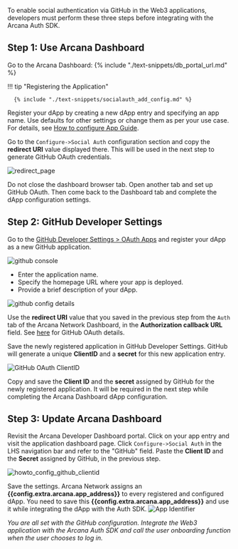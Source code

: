 To enable social authentication via GitHub in the Web3 applications, developers must perform these three steps before integrating with the Arcana Auth SDK.

## Step 1: Use Arcana Dashboard

Go to the Arcana Dashboard: {% include "./text-snippets/db_portal_url.md" %}

!!! tip "Registering the Application"
          
      {% include "./text-snippets/socialauth_add_config.md" %}
  
Register your dApp by creating a new dApp entry and specifying an app name. Use defaults for other settings or change them as per your use case. For details, see [How to configure App Guide]({{page.meta.arcana.root_rel_path}}/howto/config_dapp.md).

Go to the `Configure->Social Auth` configuration section and copy the **redirect URI** value displayed there.   This will be used in the next step to generate GitHub OAuth credentials.

![redirect_page](/img/an_dApp_config_redirect_uri.png)

Do not close the dashboard browser tab. Open another tab and set up GitHub OAuth. Then come back to the Dashboard tab and complete the dApp configuration settings.

## Step 2: GitHub Developer Settings

Go to the [GitHub Developer Settings > OAuth Apps](https://github.com/settings/applications/new) and register your dApp as a new GitHub application. 

![github console](/img/an_dApp_github_dev_console.png)

- Enter the application name.
- Specify the homepage URL where your app is deployed.
- Provide a brief description of your dApp. 

![github config details](/img/an_dApp_github_dev_console_config_details.png)

Use the **redirect URI** value that you saved in the previous step from the `Auth` tab of the Arcana Network Dashboard, in the **Authorization callback URL** field. See [here](https://docs.github.com/en/developers/apps/building-oauth-apps/authorizing-oauth-apps) for GitHub OAuth details.

Save the newly registered application in GitHub Developer Settings. GitHub will generate a unique **ClientID** and a **secret** for this new application entry.

![GitHub OAuth ClientID](/img/an_dApp_github_clientID.png)

Copy and save the **Client ID** and the **secret** assigned by GitHub for the newly registered application. It will be required in the next step while completing the Arcana Dashboard dApp configuration.

## Step 3: Update Arcana Dashboard

Revisit the Arcana Developer Dashboard portal. Click on your app entry and visit the application dashboard page. Click `Configure->Social Auth` in the LHS navigation bar and refer to the "GitHub" field. Paste the **Client ID** and the **Secret** assigned by GitHub, in the previous step.

![howto_config_github_clientid](/img/an_dApp_github_config.png)

Save the settings. Arcana Network assigns an **{{config.extra.arcana.app_address}}** to every registered and configured dApp. You need to save this **{{config.extra.arcana.app_address}}** and use it while integrating the dApp with the Auth SDK. ![App Identifier](/img/an_db_app_address.png)

*You are all set with the GitHub configuration. Integrate the Web3 application with the Arcana Auth SDK and call the user onboarding function when the user chooses to log in.*